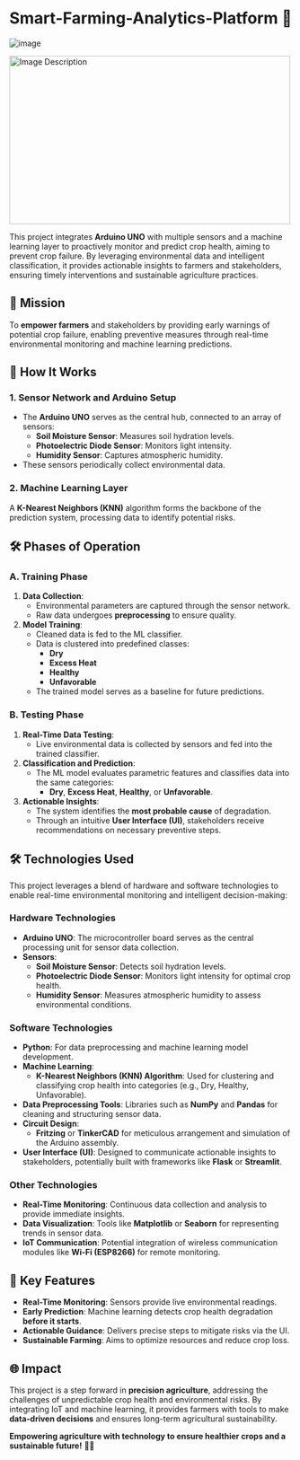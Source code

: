 # Smart-Farming-Analytics-Platform 🌱
![image](https://github.com/user-attachments/assets/87a0f68e-4e89-4e60-9159-011b43bb65b1)

<img src="https://github.com/user-attachments/assets/87a0f68e-4e89-4e60-9159-011b43bb65b1" alt="Image Description" width="500" height="300" />



This project integrates **Arduino UNO** with multiple sensors and a machine learning layer to proactively monitor and predict crop health, aiming to prevent crop failure. By leveraging environmental data and intelligent classification, it provides actionable insights to farmers and stakeholders, ensuring timely interventions and sustainable agriculture practices.  



## 🌟 **Mission**  
To **empower farmers** and stakeholders by providing early warnings of potential crop failure, enabling preventive measures through real-time environmental monitoring and machine learning predictions.



## 🔧 **How It Works**  

### **1. Sensor Network and Arduino Setup**  
- The **Arduino UNO** serves as the central hub, connected to an array of sensors:  
  - **Soil Moisture Sensor**: Measures soil hydration levels.  
  - **Photoelectric Diode Sensor**: Monitors light intensity.  
  - **Humidity Sensor**: Captures atmospheric humidity.  
- These sensors periodically collect environmental data.  

### **2. Machine Learning Layer**  
A **K-Nearest Neighbors (KNN)** algorithm forms the backbone of the prediction system, processing data to identify potential risks.  



## 🛠️ **Phases of Operation**  

### **A. Training Phase**  
1. **Data Collection**:  
   - Environmental parameters are captured through the sensor network.  
   - Raw data undergoes **preprocessing** to ensure quality.  
2. **Model Training**:  
   - Cleaned data is fed to the ML classifier.  
   - Data is clustered into predefined classes:  
     - **Dry**  
     - **Excess Heat**  
     - **Healthy**  
     - **Unfavorable**  
   - The trained model serves as a baseline for future predictions.  

### **B. Testing Phase**  
1. **Real-Time Data Testing**:  
   - Live environmental data is collected by sensors and fed into the trained classifier.  
2. **Classification and Prediction**:  
   - The ML model evaluates parametric features and classifies data into the same categories:  
     - **Dry**, **Excess Heat**, **Healthy**, or **Unfavorable**.  
3. **Actionable Insights**:  
   - The system identifies the **most probable cause** of degradation.  
   - Through an intuitive **User Interface (UI)**, stakeholders receive recommendations on necessary preventive steps.  



## 🛠️ **Technologies Used**  

This project leverages a blend of hardware and software technologies to enable real-time environmental monitoring and intelligent decision-making:

### **Hardware Technologies**  
- **Arduino UNO**: The microcontroller board serves as the central processing unit for sensor data collection.  
- **Sensors**:  
  - **Soil Moisture Sensor**: Detects soil hydration levels.  
  - **Photoelectric Diode Sensor**: Monitors light intensity for optimal crop health.  
  - **Humidity Sensor**: Measures atmospheric humidity to assess environmental conditions.  

### **Software Technologies**  
- **Python**: For data preprocessing and machine learning model development.  
- **Machine Learning**:  
  - **K-Nearest Neighbors (KNN) Algorithm**: Used for clustering and classifying crop health into categories (e.g., Dry, Healthy, Unfavorable).  
- **Data Preprocessing Tools**: Libraries such as **NumPy** and **Pandas** for cleaning and structuring sensor data.  
- **Circuit Design**:  
  - **Fritzing** or **TinkerCAD** for meticulous arrangement and simulation of the Arduino assembly.  
- **User Interface (UI)**: Designed to communicate actionable insights to stakeholders, potentially built with frameworks like **Flask** or **Streamlit**.  

### **Other Technologies**  
- **Real-Time Monitoring**: Continuous data collection and analysis to provide immediate insights.  
- **Data Visualization**: Tools like **Matplotlib** or **Seaborn** for representing trends in sensor data.  
- **IoT Communication**: Potential integration of wireless communication modules like **Wi-Fi (ESP8266)** for remote monitoring.  



## 🎯 **Key Features**  
- **Real-Time Monitoring**: Sensors provide live environmental readings.  
- **Early Prediction**: Machine learning detects crop health degradation **before it starts**.  
- **Actionable Guidance**: Delivers precise steps to mitigate risks via the UI.  
- **Sustainable Farming**: Aims to optimize resources and reduce crop loss.  



## 🌐 **Impact**  
This project is a step forward in **precision agriculture**, addressing the challenges of unpredictable crop health and environmental risks. By integrating IoT and machine learning, it provides farmers with tools to make **data-driven decisions** and ensures long-term agricultural sustainability.  



**Empowering agriculture with technology to ensure healthier crops and a sustainable future!** 🌾✨  

